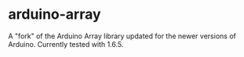 # arduino-array
A "fork" of the Arduino Array library updated for the newer versions of Arduino. Currently tested with 1.6.5.
